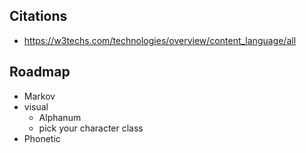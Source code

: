 Citations
---------

 - https://w3techs.com/technologies/overview/content_language/all

Roadmap
-------

 - Markov
 - visual
    - Alphanum
    - pick your character class
 - Phonetic
